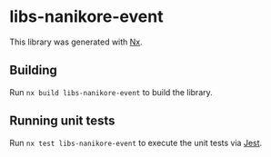 # libs-nanikore-event

This library was generated with [Nx](https://nx.dev).

## Building

Run `nx build libs-nanikore-event` to build the library.

## Running unit tests

Run `nx test libs-nanikore-event` to execute the unit tests via [Jest](https://jestjs.io).
